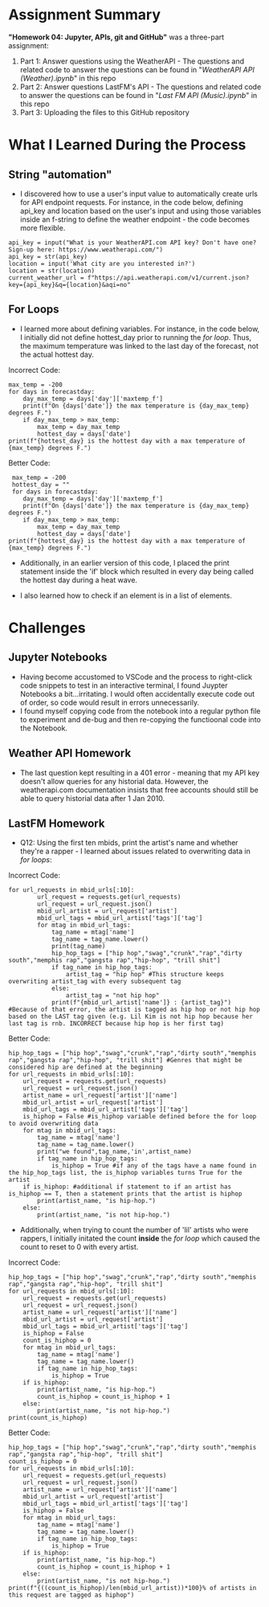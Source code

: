 # Assignment Summary
**"Homework 04: Jupyter, APIs, git and GitHub"** was a three-part assignment:
1. Part 1: Answer questions using the WeatherAPI
        - The questions and related code to answer the questions can be found in "*WeatherAPI API (Weather).ipynb*" in this repo
2. Part 2: Answer questions LastFM's API
        - The questions and related code to answer the questions can be found in "*Last FM API (Music).ipynb*" in this repo
3. Part 3: Uploading the files to this GitHub repository
 
# What I Learned During the Process

## String "automation"
 - I discovered how to use a user's input value to automatically create urls for API endpoint requests. For instance, in the code below, defining api_key and location based on the user's input and using those variables inside an f-string to define the weather endpoint - the code becomes more flexible.
 
```
api_key = input("What is your WeatherAPI.com API key? Don't have one? Sign-up here: https://www.weatherapi.com/")
api_key = str(api_key)
location = input('What city are you interested in?')
location = str(location)
current_weather_url = f"https://api.weatherapi.com/v1/current.json?key={api_key}&q={location}&aqi=no"
```
 
## For Loops
 - I learned more about defining variables. For instance, in the code below, I initially did not define hottest_day prior to running the *for loop*. Thus, the maximum temperature was linked to the last day of the forecast, not the actual hottest day.
    
Incorrect Code:

```
max_temp = -200
for days in forecastday:
    day_max_temp = days['day']['maxtemp_f']
    print(f"On {days['date']} the max temperature is {day_max_temp} degrees F.")
    if day_max_temp > max_temp:
        max_temp = day_max_temp
        hottest_day = days['date']
print(f"{hottest_day} is the hottest day with a max temperature of {max_temp} degrees F.") 
```
  
Better Code:

```
 max_temp = -200
 hottest_day = ""
 for days in forecastday:
    day_max_temp = days['day']['maxtemp_f']
    print(f"On {days['date']} the max temperature is {day_max_temp} degrees F.")
    if day_max_temp > max_temp:
        max_temp = day_max_temp
        hottest_day = days['date']
print(f"{hottest_day} is the hottest day with a max temperature of {max_temp} degrees F.") 
```

- Additionally, in an earlier version of this code, I placed the print statement inside the 'if' block which resulted in every day being called the hottest day during a heat wave.

- I also learned how to check if an element is in a list of elements.

# Challenges

## Jupyter Notebooks

- Having become accustomed to VSCode and the process to right-click code snippets to test in an interactive terminal, I found Juypter Notebooks a bit...irritating. I would often accidentally execute code out of order, so code would result in errors unnecessarily. 
- I found myself copying code from the notebook into a regular python file to experiment and de-bug and then re-copying the functioonal code into the Notebook. 
    
## Weather API Homework
- The last question kept resulting in a 401 error - meaning that my API key doesn't allow queries for any historial data. However, the weatherapi.com documentation insists that free accounts should still be able to query historial data after 1 Jan 2010.

## LastFM Homework
- Q12: Using the first ten mbids, print the artist's name and whether they're a rapper
        - I learned about issues related to overwriting data in *for loops*:

Incorrect Code:
```
for url_requests in mbid_urls[:10]:
        url_request = requests.get(url_requests)
        url_request = url_request.json()
        mbid_url_artist = url_request['artist']
        mbid_url_tags = mbid_url_artist['tags']['tag']
        for mtag in mbid_url_tags:
            tag_name = mtag['name']
            tag_name = tag_name.lower()
            print(tag_name)
            hip_hop_tags = ["hip hop","swag","crunk","rap","dirty south","memphis rap","gangsta rap","hip-hop", "trill shit"]
            if tag_name in hip_hop_tags:
                artist_tag = "hip hop" #This structure keeps overwriting artist_tag with every subsequent tag
            else:
                artist_tag = "not hip hop"
            print(f"{mbid_url_artist['name']} : {artist_tag}") #Because of that error, the artist is tagged as hip hop or not hip hop based on the LAST tag given (e.g. Lil Kim is not hip hop because her last tag is rnb. INCORRECT because hip hop is her first tag)
```
Better Code:

```
hip_hop_tags = ["hip hop","swag","crunk","rap","dirty south","memphis rap","gangsta rap","hip-hop", "trill shit"] #Genres that might be considered hip are defined at the beginning
for url_requests in mbid_urls[:10]:
    url_request = requests.get(url_requests)
    url_request = url_request.json()
    artist_name = url_request['artist']['name']
    mbid_url_artist = url_request['artist']
    mbid_url_tags = mbid_url_artist['tags']['tag']
    is_hiphop = False #is_hiphop variable defined before the for loop to avoid overwriting data
    for mtag in mbid_url_tags:
        tag_name = mtag['name']
        tag_name = tag_name.lower()
        print("we found",tag_name,'in',artist_name)
        if tag_name in hip_hop_tags:
            is_hiphop = True #if any of the tags have a name found in the hip_hop_tags list, the is_hiphop variables turns True for the artist
    if is_hiphop: #additional if statement to if an artist has is_hiphop == T, then a statement prints that the artist is hiphop
        print(artist_name, "is hip-hop.")
    else:
        print(artist_name, "is not hip-hop.")
```
- Additionally, when trying to count the number of 'lil' artists who were rappers, I initially initated the count **inside** the *for loop* which caused the count to reset to 0 with every artist.

Incorrect Code:

```
hip_hop_tags = ["hip hop","swag","crunk","rap","dirty south","memphis rap","gangsta rap","hip-hop", "trill shit"]
for url_requests in mbid_urls[:10]:
    url_request = requests.get(url_requests)
    url_request = url_request.json()
    artist_name = url_request['artist']['name']
    mbid_url_artist = url_request['artist']
    mbid_url_tags = mbid_url_artist['tags']['tag']
    is_hiphop = False
    count_is_hiphop = 0
    for mtag in mbid_url_tags:
        tag_name = mtag['name']
        tag_name = tag_name.lower()
        if tag_name in hip_hop_tags:
            is_hiphop = True
    if is_hiphop:
        print(artist_name, "is hip-hop.")
        count_is_hiphop = count_is_hiphop + 1
    else:
        print(artist_name, "is not hip-hop.")
print(count_is_hiphop)
```

Better Code:

```
hip_hop_tags = ["hip hop","swag","crunk","rap","dirty south","memphis rap","gangsta rap","hip-hop", "trill shit"]
count_is_hiphop = 0
for url_requests in mbid_urls[:10]:
    url_request = requests.get(url_requests)
    url_request = url_request.json()
    artist_name = url_request['artist']['name']
    mbid_url_artist = url_request['artist']
    mbid_url_tags = mbid_url_artist['tags']['tag']
    is_hiphop = False
    for mtag in mbid_url_tags:
        tag_name = mtag['name']
        tag_name = tag_name.lower()
        if tag_name in hip_hop_tags:
            is_hiphop = True
    if is_hiphop:
        print(artist_name, "is hip-hop.")
        count_is_hiphop = count_is_hiphop + 1
    else:
        print(artist_name, "is not hip-hop.")
print(f"{((count_is_hiphop)/len(mbid_url_artist))*100}% of artists in this request are tagged as hiphop")
```
